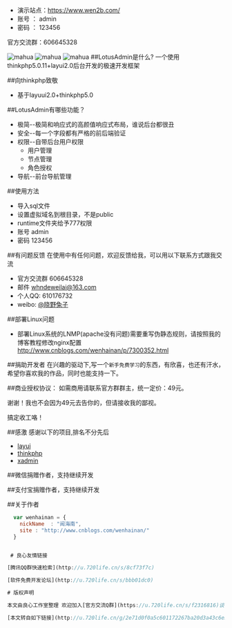 * 演示站点：https://www.wen2b.com/ 
* 账号 ： admin
* 密码 ： 123456

官方交流群：606645328

![mahua](main3.png)
![mahua](main.png)
![mahua](main2.png)
##LotusAdmin是什么?
一个使用thinkphp5.0.11+layui2.0后台开发的极速开发框架

##向thinkphp致敬
* 基于layuui2.0+thinkphp5.0

##LotusAdmin有哪些功能？
* 极简--极简和响应式的高颜值响应式布局，谁说后台都很丑
* 安全--每一个字段都有严格的前后端验证
* 权限--自带后台用户权限
    *  用户管理
    *  节点管理
    *  角色授权
* 导航--前台导航管理

##使用方法
* 导入sql文件
* 设置虚拟域名到根目录，不是public
* runtime文件夹给予777权限
* 账号 admin
* 密码 123456



##有问题反馈
在使用中有任何问题，欢迎反馈给我，可以用以下联系方式跟我交流

* 官方交流群 606645328
* 邮件 whndeweilai@163.com
* 个人QQ: 610176732
* weibo: [@晓野兔子](http://u.720life.cn/g/c1e3906cb73241d8bdbe53b5d457b17dc55e91f8d1a2a06484d5c95ab7fea1e0)


##部署Linux问题
 * 部署Linux系统的LNMP(apache没有问题)需要重写伪静态规则，请按照我的博客教程修改nginx配置 http://www.cnblogs.com/wenhainan/p/7300352.html


##捐助开发者
在兴趣的驱动下,写一个`新手免费学习`的东西，有欣喜，也还有汗水，希望你喜欢我的作品，同时也能支持一下。


##商业授权协议： 如需商用请联系官方群群主，统一定价：49元。

谢谢！我也不会因为49元去告你的，但请接收我的鄙视。


搞定收工咯！

##感激
感谢以下的项目,排名不分先后

* [layui](http://u.720life.cn/g/330802d232849288787f1cd346adeee302f7ae1d13a64cf711a5ec68bf014d4e) 
* [thinkphp](http://u.720life.cn/g/da7df1f344b67352ca5265736194cec6169a8c28abf1d7cedfc595ec7385bc3e)
* [xadmin](http://u.720life.cn/g/fb04cce70b01c59201758e62ff3cb1b22736cfc8d068611af42b72cc7fd7eb24)

##微信捐赠作者，支持继续开发

 

##支付宝捐赠作者，支持继续开发

 

##关于作者

```javascript
  var wenhainan = {
    nickName  : "闻海南",
    site : "http://www.cnblogs.com/wenhainan/"
  }


 # 良心友情链接

[腾讯QQ群快速检索](http://u.720life.cn/s/8cf73f7c)

[软件免费开发论坛](http://u.720life.cn/s/bbb01dc0)

# 版权声明 

本文由良心工作室整理 欢迎加入[官方交流Q群](https://u.720life.cn/s/f2316816)谈合作

[本文转自如下链接](http://u.720life.cn/g/2e71d0f0a5c601172267ba20d3a43c6e30a647b39b8c503694ff1e0ae7b87d4995f93f79092c6181b3e6b899395e482c791c68d9ee77bf4f0a31b92d86e7e89a)